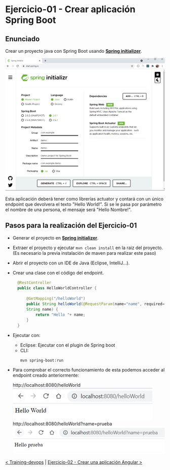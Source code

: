 # Ejercicio-01 - Crear aplicación Spring Boot

## Enunciado
Crear un proyecto java con Spring Boot usando **[Spring initializer](https://start.spring.io/)**.

![Spring initializer](resources/spring-initializer.png)

Esta aplicación deberá tener como librerías actuator y contará con un único endpoint que devolvera el texto "Hello World!". Si se le pasa por parámetro el nombre de una persona, el mensaje será "Hello Nombre!".

## Pasos para la realización del Ejercicio-01
* Generar el proyecto en **[Spring initializer](https://start.spring.io/)**.
* Extraer el proyecto y ejecutar 
    ```mvn clean install``` en la raiz del proyecto. (Es necesario la previa instalación de maven para realizar este paso)
* Abrir el proyecto con un IDE de Java (Eclipse, IntelliJ...).
* Crear una clase con el código del endpoint.
  ```java
    @RestController
    public class HelloWorldController {
	
	    @GetMapping("/helloWorld")
	    public String helloWorld(@RequestParam(name="name", required=false, defaultValue="World") 
        String name) {
		    return "Hello "+ name;
	    }
    }
  ```
* Ejecutar con: 
    * Eclipse: Ejecutar con el plugin de Spring boot
    * CLI: 
        ```
        mvn spring-boot:run
        ``` 
* Para comprobar el correcto funcionamiento de esta podemos acceder al endpoint creado anteriormente:
    
    http://localhost:8080/helloWorld  
    ![Ejecución sin parametro](resources/1endpoint-no-param.PNG)  
    http://localhost:8080/helloWorld?name=prueba  
    ![Ejecución con parametro](resources/1endpoint-with-param.PNG)  


[< Training-devops](../) | [ Ejercicio-02 - Crear una aplicación Angular >](../Ejercicio-02/)
